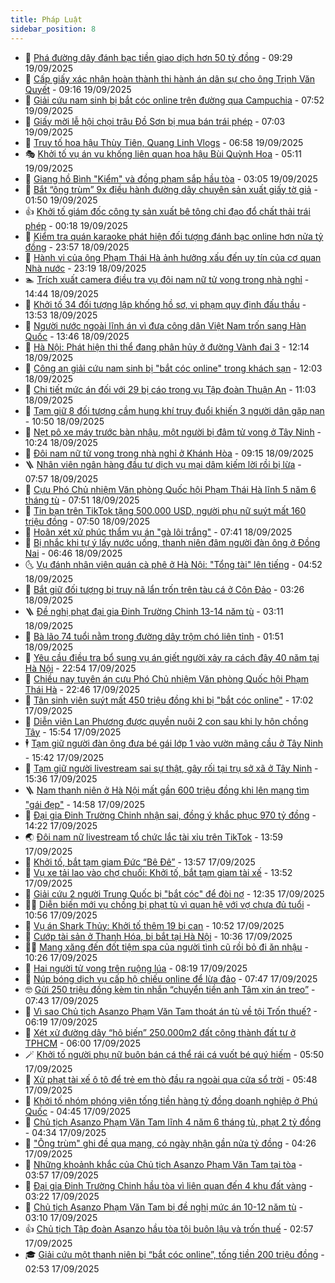 ```yaml
---
title: Pháp Luật
sidebar_position: 8
---
```


<!-- dantri-phap-luat:START -->
- 🌊 [Phá đường dây đánh bạc tiền giao dịch hơn 50 tỷ đồng](https://dantri.com.vn/phap-luat/pha-duong-day-danh-bac-tien-giao-dich-hon-50-ty-dong-20250919160736510.htm) - 09:29 19/09/2025
- 🐲 [Cấp giấy xác nhận hoàn thành thi hành án dân sự cho ông Trịnh Văn Quyết](https://dantri.com.vn/phap-luat/cap-giay-xac-nhan-hoan-thanh-thi-hanh-an-dan-su-cho-ong-trinh-van-quyet-20250919160003657.htm) - 09:16 19/09/2025
- 🌁 [Giải cứu nam sinh bị bắt cóc online trên đường qua Campuchia](https://dantri.com.vn/phap-luat/giai-cuu-nam-sinh-bi-bat-coc-online-tren-duong-qua-campuchia-20250919143132569.htm) - 07:52 19/09/2025
- 🎃 [Giấy mời lễ hội chọi trâu Đồ Sơn bị mua bán trái phép](https://dantri.com.vn/phap-luat/giay-moi-le-hoi-choi-trau-do-son-bi-mua-ban-trai-phep-20250919125656234.htm) - 07:03 19/09/2025
- 🦅 [Truy tố hoa hậu Thùy Tiên, Quang Linh Vlogs](https://dantri.com.vn/phap-luat/truy-to-hoa-hau-thuy-tien-quang-linh-vlogs-20250919133216920.htm) - 06:58 19/09/2025
- 🎭 [Khởi tố vụ án vu khống liên quan hoa hậu Bùi Quỳnh Hoa](https://dantri.com.vn/phap-luat/khoi-to-vu-an-vu-khong-lien-quan-hoa-hau-bui-quynh-hoa-20250919120409335.htm) - 05:11 19/09/2025
- 🤗 [Giang hồ Bình &quot;Kiểm&quot; và đồng phạm sắp hầu tòa](https://dantri.com.vn/phap-luat/giang-ho-binh-kiem-va-dong-pham-sap-hau-toa-20250918154202405.htm) - 03:05 19/09/2025
- 🚀 [Bắt “ông trùm” 9x điều hành đường dây chuyên sản xuất giấy tờ giả](https://dantri.com.vn/phap-luat/bat-ong-trum-9x-dieu-hanh-duong-day-chuyen-san-xuat-giay-to-gia-20250919082308210.htm) - 01:50 19/09/2025
- 👍 [Khởi tố giám đốc công ty sản xuất bê tông chỉ đạo đổ chất thải trái phép](https://dantri.com.vn/phap-luat/khoi-to-giam-doc-cong-ty-san-xuat-be-tong-chi-dao-do-chat-thai-trai-phep-20250919070857409.htm) - 00:18 19/09/2025
- 🧐 [Kiểm tra quán karaoke phát hiện đối tượng đánh bạc online hơn nửa tỷ đồng](https://dantri.com.vn/phap-luat/kiem-tra-quan-karaoke-phat-hien-doi-tuong-danh-bac-online-hon-nua-ty-dong-20250919065517912.htm) - 23:57 18/09/2025
- 🫶 [Hành vi của ông Phạm Thái Hà ảnh hưởng xấu đến uy tín của cơ quan Nhà nước](https://dantri.com.vn/phap-luat/hanh-vi-cua-ong-pham-thai-ha-anh-huong-xau-den-uy-tin-cua-co-quan-nha-nuoc-20250918183349847.htm) - 23:19 18/09/2025
- 🏊 [Trích xuất camera điều tra vụ đôi nam nữ tử vong trong nhà nghỉ](https://dantri.com.vn/phap-luat/trich-xuat-camera-dieu-tra-vu-doi-nam-nu-tu-vong-trong-nha-nghi-20250918210430601.htm) - 14:44 18/09/2025
- 🌋 [Khởi tố 34 đối tượng lập khống hồ sơ, vi phạm quy định đấu thầu](https://dantri.com.vn/phap-luat/khoi-to-34-doi-tuong-lap-khong-ho-so-vi-pham-quy-dinh-dau-thau-20250918203306759.htm) - 13:53 18/09/2025
- 👹 [Người nước ngoài lĩnh án vì đưa công dân Việt Nam trốn sang Hàn Quốc](https://dantri.com.vn/phap-luat/nguoi-nuoc-ngoai-linh-an-vi-dua-cong-dan-viet-nam-tron-sang-han-quoc-20250918203329519.htm) - 13:46 18/09/2025
- 🫣 [Hà Nội: Phát hiện thi thể đang phân hủy ở đường Vành đai 3](https://dantri.com.vn/phap-luat/ha-noi-phat-hien-thi-the-dang-phan-huy-o-duong-vanh-dai-3-20250918190848968.htm) - 12:14 18/09/2025
- 🎃 [Công an giải cứu nam sinh bị &quot;bắt cóc online&quot; trong khách sạn](https://dantri.com.vn/phap-luat/cong-an-giai-cuu-nam-sinh-bi-bat-coc-online-trong-khach-san-20250918181654162.htm) - 12:03 18/09/2025
- 🌝 [Chi tiết mức án đối với 29 bị cáo trong vụ Tập đoàn Thuận An](https://dantri.com.vn/phap-luat/chi-tiet-muc-an-doi-voi-29-bi-cao-trong-vu-tap-doan-thuan-an-20250918174628824.htm) - 11:03 18/09/2025
- 🚀 [Tạm giữ 8 đối tượng cầm hung khí truy đuổi khiến 3 người dân gặp nạn](https://dantri.com.vn/phap-luat/tam-giu-8-doi-tuong-cam-hung-khi-truy-duoi-khien-3-nguoi-dan-gap-nan-20250918174303554.htm) - 10:50 18/09/2025
- 🥷 [Nẹt pô xe máy trước bàn nhậu, một người bị đâm tử vong ở Tây Ninh](https://dantri.com.vn/phap-luat/net-po-xe-may-truoc-ban-nhau-mot-nguoi-bi-dam-tu-vong-o-tay-ninh-20250918154808885.htm) - 10:24 18/09/2025
- 👺 [Đôi nam nữ tử vong trong nhà nghỉ ở Khánh Hòa](https://dantri.com.vn/phap-luat/doi-nam-nu-tu-vong-trong-nha-nghi-o-khanh-hoa-20250918154003453.htm) - 09:15 18/09/2025
- 🪜 [Nhân viên ngân hàng đầu tư dịch vụ mại dâm kiếm lời rồi bị lừa](https://dantri.com.vn/phap-luat/nhan-vien-ngan-hang-dau-tu-dich-vu-mai-dam-kiem-loi-roi-bi-lua-20250918142259346.htm) - 07:57 18/09/2025
- 🦄 [Cựu Phó Chủ nhiệm Văn phòng Quốc hội Phạm Thái Hà lĩnh 5 năm 6 tháng tù](https://dantri.com.vn/phap-luat/cuu-pho-chu-nhiem-van-phong-quoc-hoi-pham-thai-ha-linh-5-nam-6-thang-tu-20250918144438457.htm) - 07:51 18/09/2025
- 🦍 [Tin bạn trên TikTok tặng 500.000 USD, người phụ nữ suýt mất 160 triệu đồng](https://dantri.com.vn/phap-luat/tin-ban-tren-tiktok-tang-500000-usd-nguoi-phu-nu-suyt-mat-160-trieu-dong-20250918144339849.htm) - 07:50 18/09/2025
- 🌁 [Hoãn xét xử phúc thẩm vụ án &quot;gà lôi trắng&quot;](https://dantri.com.vn/phap-luat/hoan-xet-xu-phuc-tham-vu-an-ga-loi-trang-20250918103901915.htm) - 07:41 18/09/2025
- 💯 [Bị nhắc khi tự ý lấy nước uống, thanh niên đâm người đàn ông ở Đồng Nai](https://dantri.com.vn/phap-luat/bi-nhac-khi-tu-y-lay-nuoc-uong-thanh-nien-dam-nguoi-dan-ong-o-dong-nai-20250918132410468.htm) - 06:46 18/09/2025
- 🌜 [Vụ đánh nhân viên quán cà phê ở Hà Nội: &quot;Tổng tài&quot; lên tiếng](https://dantri.com.vn/phap-luat/vu-danh-nhan-vien-quan-ca-phe-o-ha-noi-tong-tai-len-tieng-20250918114352518.htm) - 04:52 18/09/2025
- 👹 [Bắt giữ đối tượng bị truy nã lẩn trốn trên tàu cá ở Côn Đảo](https://dantri.com.vn/phap-luat/bat-giu-doi-tuong-bi-truy-na-lan-tron-tren-tau-ca-o-con-dao-20250918100454025.htm) - 03:26 18/09/2025
- 🪜 [Đề nghị phạt đại gia Đinh Trường Chinh 13-14 năm tù](https://dantri.com.vn/phap-luat/de-nghi-phat-dai-gia-dinh-truong-chinh-13-14-nam-tu-20250918095748390.htm) - 03:11 18/09/2025
- 🦩 [Bà lão 74 tuổi nằm trong đường dây trộm chó liên tỉnh](https://dantri.com.vn/phap-luat/ba-lao-74-tuoi-nam-trong-duong-day-trom-cho-lien-tinh-20250918081053837.htm) - 01:51 18/09/2025
- 💂 [Yêu cầu điều tra bổ sung vụ án giết người xảy ra cách đây 40 năm tại Hà Nội](https://dantri.com.vn/phap-luat/yeu-cau-dieu-tra-bo-sung-vu-an-giet-nguoi-xay-ra-cach-day-40-nam-tai-ha-noi-20250918002742851.htm) - 22:54 17/09/2025
- 💃 [Chiều nay tuyên án cựu Phó Chủ nhiệm Văn phòng Quốc hội Phạm Thái Hà](https://dantri.com.vn/phap-luat/chieu-nay-tuyen-an-cuu-pho-chu-nhiem-van-phong-quoc-hoi-pham-thai-ha-20250917232240777.htm) - 22:46 17/09/2025
- 🧐 [Tân sinh viên suýt mất 450 triệu đồng khi bị &quot;bắt cóc online&quot;](https://dantri.com.vn/phap-luat/tan-sinh-vien-suyt-mat-450-trieu-dong-khi-bi-bat-coc-online-20250917215353591.htm) - 17:02 17/09/2025
- 🤗 [Diễn viên Lan Phương được quyền nuôi 2 con sau khi ly hôn chồng Tây](https://dantri.com.vn/phap-luat/dien-vien-lan-phuong-duoc-quyen-nuoi-2-con-sau-khi-ly-hon-chong-tay-20250917222433590.htm) - 15:54 17/09/2025
- 🕴 [Tạm giữ người đàn ông đưa bé gái lớp 1 vào vườn mãng cầu ở Tây Ninh](https://dantri.com.vn/phap-luat/tam-giu-nguoi-dan-ong-dua-be-gai-lop-1-vao-vuon-mang-cau-o-tay-ninh-20250917222022633.htm) - 15:42 17/09/2025
- 🐎 [Tạm giữ người livestream sai sự thật, gây rối tại trụ sở xã ở Tây Ninh](https://dantri.com.vn/phap-luat/tam-giu-nguoi-livestream-sai-su-that-gay-roi-tai-tru-so-xa-o-tay-ninh-20250917220449870.htm) - 15:36 17/09/2025
- 🪜 [Nam thanh niên ở Hà Nội mất gần 600 triệu đồng khi lên mạng tìm &quot;gái đẹp&quot;](https://dantri.com.vn/phap-luat/nam-thanh-nien-o-ha-noi-mat-gan-600-trieu-dong-khi-len-mang-tim-gai-dep-20250917214555408.htm) - 14:58 17/09/2025
- 🤭 [Đại gia Đinh Trường Chinh nhận sai, đồng ý khắc phục 970 tỷ đồng](https://dantri.com.vn/phap-luat/dai-gia-dinh-truong-chinh-nhan-sai-dong-y-khac-phuc-970-ty-dong-20250917201736171.htm) - 14:22 17/09/2025
- 🌏 [Đôi nam nữ livestream tổ chức lắc tài xỉu trên TikTok](https://dantri.com.vn/phap-luat/doi-nam-nu-livestream-to-chuc-lac-tai-xiu-tren-tiktok-20250917193639342.htm) - 13:59 17/09/2025
- 🎃 [Khởi tố, bắt tạm giam Đức “Bê Đê”](https://dantri.com.vn/phap-luat/khoi-to-bat-tam-giam-duc-be-de-20250917201642722.htm) - 13:57 17/09/2025
- 🗽 [Vụ xe tải lao vào chợ chuối: Khởi tố, bắt tạm giam tài xế](https://dantri.com.vn/phap-luat/vu-xe-tai-lao-vao-cho-chuoi-khoi-to-bat-tam-giam-tai-xe-20250917202550231.htm) - 13:52 17/09/2025
- 🌁 [Giải cứu 2 người Trung Quốc bị &quot;bắt cóc&quot; để đòi nợ](https://dantri.com.vn/phap-luat/giai-cuu-2-nguoi-trung-quoc-bi-bat-coc-de-doi-no-20250917172625011.htm) - 12:35 17/09/2025
- 🧑‍💻 [Diễn biến mới vụ chồng bị phạt tù vì quan hệ với vợ chưa đủ tuổi](https://dantri.com.vn/phap-luat/dien-bien-moi-vu-chong-bi-phat-tu-vi-quan-he-voi-vo-chua-du-tuoi-20250917172240112.htm) - 10:56 17/09/2025
- 🌮 [Vụ án Shark Thủy: Khởi tố thêm 19 bị can](https://dantri.com.vn/phap-luat/vu-an-shark-thuy-khoi-to-them-19-bi-can-20250917174735594.htm) - 10:52 17/09/2025
- 🤗 [Cướp tài sản ở Thanh Hóa, bị bắt tại Hà Nội](https://dantri.com.vn/phap-luat/cuop-tai-san-o-thanh-hoa-bi-bat-tai-ha-noi-20250917170417099.htm) - 10:36 17/09/2025
- 👨‍🏫 [Mang xăng đến đốt tiệm spa của người tình cũ rồi bỏ đi ăn nhậu](https://dantri.com.vn/phap-luat/mang-xang-den-dot-tiem-spa-cua-nguoi-tinh-cu-roi-bo-di-an-nhau-20250917165524784.htm) - 10:26 17/09/2025
- 🎉 [Hai người tử vong trên ruộng lúa](https://dantri.com.vn/phap-luat/hai-nguoi-tu-vong-tren-ruong-lua-20250917145622458.htm) - 08:19 17/09/2025
- 🤗 [Núp bóng dịch vụ cấp hộ chiếu online để lừa đảo](https://dantri.com.vn/phap-luat/nup-bong-dich-vu-cap-ho-chieu-online-de-lua-dao-20250917143854262.htm) - 07:47 17/09/2025
- 🤓 [Gửi 250 triệu đồng kèm tin nhắn “chuyển tiền anh Tâm xin án treo”](https://dantri.com.vn/phap-luat/gui-250-trieu-dong-kem-tin-nhan-chuyen-tien-anh-tam-xin-an-treo-20250917142701318.htm) - 07:43 17/09/2025
- 👹 [Vì sao Chủ tịch Asanzo Phạm Văn Tam thoát án tù về tội Trốn thuế?](https://dantri.com.vn/phap-luat/vi-sao-chu-tich-asanzo-pham-van-tam-thoat-an-tu-ve-toi-tron-thue-20250917125431258.htm) - 06:19 17/09/2025
- 🐘 [Xét xử đường dây “hô biến” 250.000m2 đất công thành đất tư ở TPHCM](https://dantri.com.vn/phap-luat/xet-xu-duong-day-ho-bien-250000m2-dat-cong-thanh-dat-tu-o-tphcm-20250917113054196.htm) - 06:00 17/09/2025
- 🪄 [Khởi tố người phụ nữ buôn bán cá thể rái cá vuốt bé quý hiếm](https://dantri.com.vn/phap-luat/khoi-to-nguoi-phu-nu-buon-ban-ca-the-rai-ca-vuot-be-quy-hiem-20250917124030409.htm) - 05:50 17/09/2025
- 💄 [Xử phạt tài xế ô tô để trẻ em thò đầu ra ngoài qua cửa sổ trời](https://dantri.com.vn/phap-luat/xu-phat-tai-xe-o-to-de-tre-em-tho-dau-ra-ngoai-qua-cua-so-troi-20250917122217175.htm) - 05:48 17/09/2025
- 🐎 [Khởi tố nhóm phóng viên tống tiền hàng tỷ đồng doanh nghiệp ở Phú Quốc](https://dantri.com.vn/phap-luat/khoi-to-nhom-phong-vien-tong-tien-hang-ty-dong-doanh-nghiep-o-phu-quoc-20250917103507066.htm) - 04:45 17/09/2025
- 💯 [Chủ tịch Asanzo Phạm Văn Tam lĩnh 4 năm 6 tháng tù, phạt 2 tỷ đồng](https://dantri.com.vn/phap-luat/chu-tich-asanzo-pham-van-tam-linh-4-nam-6-thang-tu-phat-2-ty-dong-20250916205353797.htm) - 04:34 17/09/2025
- 💯 [&quot;Ông trùm&quot; ghi đề qua mạng, có ngày nhận gần nửa tỷ đồng](https://dantri.com.vn/phap-luat/ong-trum-ghi-de-qua-mang-co-ngay-nhan-gan-nua-ty-dong-20250917104226311.htm) - 04:26 17/09/2025
- 🌈 [Những khoảnh khắc của Chủ tịch Asanzo Phạm Văn Tam tại tòa](https://dantri.com.vn/phap-luat/nhung-khoanh-khac-cua-chu-tich-asanzo-pham-van-tam-tai-toa-20250917102238069.htm) - 03:57 17/09/2025
- 🧠 [Đại gia Đinh Trường Chinh hầu tòa vì liên quan đến 4 khu đất vàng](https://dantri.com.vn/phap-luat/dai-gia-dinh-truong-chinh-hau-toa-vi-lien-quan-den-4-khu-dat-vang-20250917101310405.htm) - 03:22 17/09/2025
- 🌈 [Chủ tịch Asanzo Phạm Văn Tam bị đề nghị mức án 10-12 năm tù](https://dantri.com.vn/phap-luat/chu-tich-asanzo-pham-van-tam-bi-de-nghi-muc-an-10-12-nam-tu-20250917095810638.htm) - 03:10 17/09/2025
- 👍 [Chủ tịch Tập đoàn Asanzo hầu tòa tội buôn lậu và trốn thuế](https://dantri.com.vn/phap-luat/chu-tich-tap-doan-asanzo-hau-toa-toi-buon-lau-va-tron-thue-20250917093403933.htm) - 02:57 17/09/2025
- 🎓 [Giải cứu một thanh niên bị “bắt cóc online”, tống tiền 200 triệu đồng](https://dantri.com.vn/phap-luat/giai-cuu-mot-thanh-nien-bi-bat-coc-online-tong-tien-200-trieu-dong-20250917093125289.htm) - 02:53 17/09/2025<!-- dantri-phap-luat:END -->
